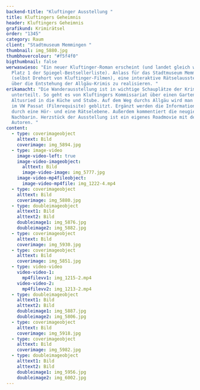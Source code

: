 ```yaml
---
backend-title: "Kluftinger Ausstellung "
title: Kluftingers Geheimnis
header: Kluftingers Geheimnis
grafikund: Krimirätsel
order: "1345"
category: Raum
client: "Stadtmuseum Memmingen "
thumbnail: img_5880.jpg
thumbhovercolour: "#f5f4f0"
bigthumbnail: false
werwaswieso: "Ein neuer Kluftinger-Roman erscheint (und landet gleich wieder auf
  Platz 1 der Spiegel-Bestsellerliste). Anlass für das Stadtmuseum Memmingen
  (selbst Drehort von Kluftinger-Filmen), eine interaktive Rätselausstellung
  über die Entstehung der Allgäu-Krimis zu realisieren. "
erikamacht: "Die Wanderausstellung ist in wichtige Schauplätze der Krimis
  unterteilt. So geht es von Kluftingers Kommissariat über einen Garten in
  Altusried in die Küche und Stube. Auf dem Weg durchs Allgäu wird man schnell
  im VW Passat (Filmrequisite) geblitzt. Ergänzt werden die Informationssäulen
  durch eine Hör- und eine Rätselebene. Außerdem kommentiert die neugierige
  Nachbarin. Herzstück der Ausstellung ist ein eigenes Roadmovie mit den beiden
  Autoren. "
content:
  - type: coverimageobject
    alttext: Bild
    coverimage: img_5894.jpg
  - type: image-video
    image-video-left: true
    image-video-imageobject:
      alttext: Bild
      image-video-image: img_5777.jpg
    image-video-mp4fileobject:
      image-video-mp4file: img_1222-4.mp4
  - type: coverimageobject
    alttext: Bild
    coverimage: img_5880.jpg
  - type: doubleimageobject
    alttext1: Bild
    alttext2: Bild
    doubleimage1: img_5876.jpg
    doubleimage2: img_5882.jpg
  - type: coverimageobject
    alttext: Bild
    coverimage: img_5930.jpg
  - type: coverimageobject
    alttext: Bild
    coverimage: img_5851.jpg
  - type: video-video
    video-video-1:
      mp4filevv1: img_1215-2.mp4
    video-video-2:
      mp4filevv2: img_1213-2.mp4
  - type: doubleimageobject
    alttext1: Bild
    alttext2: Bild
    doubleimage1: img_5887.jpg
    doubleimage2: img_5806.jpg
  - type: coverimageobject
    alttext: Bild
    coverimage: img_5918.jpg
  - type: coverimageobject
    alttext: Bild
    coverimage: img_5982.jpg
  - type: doubleimageobject
    alttext1: Bild
    alttext2: Bild
    doubleimage1: img_5956.jpg
    doubleimage2: img_6002.jpg
---
```

